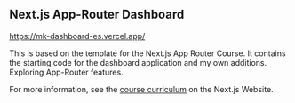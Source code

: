 ## Next.js App-Router Dashboard
  
https://mk-dashboard-es.vercel.app/
  

This is based on the template for the Next.js App Router Course. It contains the starting code for the dashboard application and my own additions.  
Exploring App-Router features.  
  
For more information, see the [course curriculum](https://nextjs.org/learn) on the Next.js Website.
